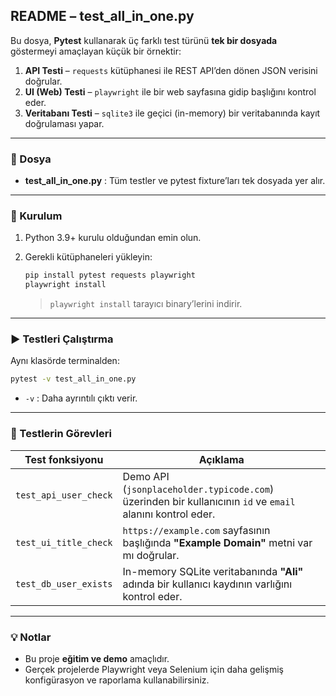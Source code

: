 ## README – test_all_in_one.py

Bu dosya, **Pytest** kullanarak üç farklı test türünü **tek bir dosyada** göstermeyi amaçlayan küçük bir örnektir:

1. **API Testi** – `requests` kütüphanesi ile REST API’den dönen JSON verisini doğrular.
2. **UI (Web) Testi** – `playwright` ile bir web sayfasına gidip başlığını kontrol eder.
3. **Veritabanı Testi** – `sqlite3` ile geçici (in-memory) bir veritabanında kayıt doğrulaması yapar.

---

### 📂 Dosya

* **test_all_in_one.py** : Tüm testler ve pytest fixture’ları tek dosyada yer alır.

---

### 🔧 Kurulum

1. Python 3.9+ kurulu olduğundan emin olun.
2. Gerekli kütüphaneleri yükleyin:

   ```bash
   pip install pytest requests playwright
   playwright install
   ```

   > `playwright install` tarayıcı binary’lerini indirir.

---

### ▶️ Testleri Çalıştırma

Aynı klasörde terminalden:

```bash
pytest -v test_all_in_one.py
```

* `-v` : Daha ayrıntılı çıktı verir.

---

### 🧩 Testlerin Görevleri

| Test fonksiyonu       | Açıklama                                                                                                   |
| --------------------- | ---------------------------------------------------------------------------------------------------------- |
| `test_api_user_check` | Demo API (`jsonplaceholder.typicode.com`) üzerinden bir kullanıcının `id` ve `email` alanını kontrol eder. |
| `test_ui_title_check` | `https://example.com` sayfasının başlığında **"Example Domain"** metni var mı doğrular.                    |
| `test_db_user_exists` | In-memory SQLite veritabanında **"Ali"** adında bir kullanıcı kaydının varlığını kontrol eder.             |

---

### 💡 Notlar

* Bu proje **eğitim ve demo** amaçlıdır.
* Gerçek projelerde Playwright veya Selenium için daha gelişmiş konfigürasyon ve raporlama kullanabilirsiniz.
